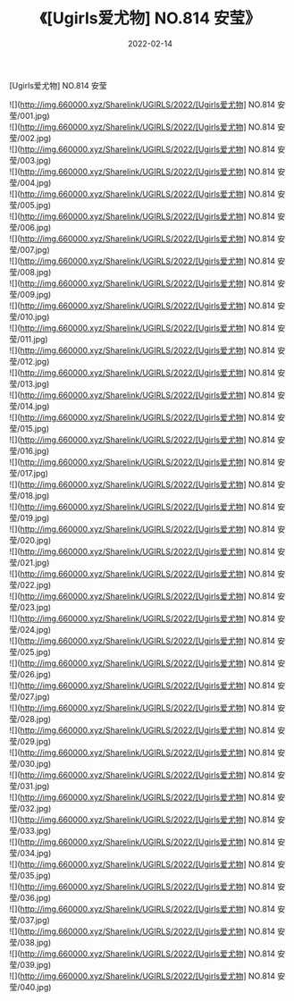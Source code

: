 ﻿---
layout: post
title:  《[Ugirls爱尤物] NO.814 安莹》
date:   2022-02-14
img: http://img.660000.xyz/Sharelink/UGIRLS/2022/[Ugirls爱尤物] NO.814 安莹/000.jpg
categories: [美女, 清纯, 唯美]
---

[Ugirls爱尤物] NO.814 安莹

 ![](http://img.660000.xyz/Sharelink/UGIRLS/2022/[Ugirls爱尤物] NO.814 安莹/001.jpg) <br>![](http://img.660000.xyz/Sharelink/UGIRLS/2022/[Ugirls爱尤物] NO.814 安莹/002.jpg) <br>![](http://img.660000.xyz/Sharelink/UGIRLS/2022/[Ugirls爱尤物] NO.814 安莹/003.jpg) <br>![](http://img.660000.xyz/Sharelink/UGIRLS/2022/[Ugirls爱尤物] NO.814 安莹/004.jpg) <br>![](http://img.660000.xyz/Sharelink/UGIRLS/2022/[Ugirls爱尤物] NO.814 安莹/005.jpg) <br>![](http://img.660000.xyz/Sharelink/UGIRLS/2022/[Ugirls爱尤物] NO.814 安莹/006.jpg) <br>![](http://img.660000.xyz/Sharelink/UGIRLS/2022/[Ugirls爱尤物] NO.814 安莹/007.jpg) <br>![](http://img.660000.xyz/Sharelink/UGIRLS/2022/[Ugirls爱尤物] NO.814 安莹/008.jpg) <br>![](http://img.660000.xyz/Sharelink/UGIRLS/2022/[Ugirls爱尤物] NO.814 安莹/009.jpg) <br>![](http://img.660000.xyz/Sharelink/UGIRLS/2022/[Ugirls爱尤物] NO.814 安莹/010.jpg) <br>![](http://img.660000.xyz/Sharelink/UGIRLS/2022/[Ugirls爱尤物] NO.814 安莹/011.jpg) <br>![](http://img.660000.xyz/Sharelink/UGIRLS/2022/[Ugirls爱尤物] NO.814 安莹/012.jpg) <br>![](http://img.660000.xyz/Sharelink/UGIRLS/2022/[Ugirls爱尤物] NO.814 安莹/013.jpg) <br>![](http://img.660000.xyz/Sharelink/UGIRLS/2022/[Ugirls爱尤物] NO.814 安莹/014.jpg) <br>![](http://img.660000.xyz/Sharelink/UGIRLS/2022/[Ugirls爱尤物] NO.814 安莹/015.jpg) <br>![](http://img.660000.xyz/Sharelink/UGIRLS/2022/[Ugirls爱尤物] NO.814 安莹/016.jpg) <br>![](http://img.660000.xyz/Sharelink/UGIRLS/2022/[Ugirls爱尤物] NO.814 安莹/017.jpg) <br>![](http://img.660000.xyz/Sharelink/UGIRLS/2022/[Ugirls爱尤物] NO.814 安莹/018.jpg) <br>![](http://img.660000.xyz/Sharelink/UGIRLS/2022/[Ugirls爱尤物] NO.814 安莹/019.jpg) <br>![](http://img.660000.xyz/Sharelink/UGIRLS/2022/[Ugirls爱尤物] NO.814 安莹/020.jpg) <br>![](http://img.660000.xyz/Sharelink/UGIRLS/2022/[Ugirls爱尤物] NO.814 安莹/021.jpg) <br>![](http://img.660000.xyz/Sharelink/UGIRLS/2022/[Ugirls爱尤物] NO.814 安莹/022.jpg) <br>![](http://img.660000.xyz/Sharelink/UGIRLS/2022/[Ugirls爱尤物] NO.814 安莹/023.jpg) <br>![](http://img.660000.xyz/Sharelink/UGIRLS/2022/[Ugirls爱尤物] NO.814 安莹/024.jpg) <br>![](http://img.660000.xyz/Sharelink/UGIRLS/2022/[Ugirls爱尤物] NO.814 安莹/025.jpg) <br>![](http://img.660000.xyz/Sharelink/UGIRLS/2022/[Ugirls爱尤物] NO.814 安莹/026.jpg) <br>![](http://img.660000.xyz/Sharelink/UGIRLS/2022/[Ugirls爱尤物] NO.814 安莹/027.jpg) <br>![](http://img.660000.xyz/Sharelink/UGIRLS/2022/[Ugirls爱尤物] NO.814 安莹/028.jpg) <br>![](http://img.660000.xyz/Sharelink/UGIRLS/2022/[Ugirls爱尤物] NO.814 安莹/029.jpg) <br>![](http://img.660000.xyz/Sharelink/UGIRLS/2022/[Ugirls爱尤物] NO.814 安莹/030.jpg) <br>![](http://img.660000.xyz/Sharelink/UGIRLS/2022/[Ugirls爱尤物] NO.814 安莹/031.jpg) <br>![](http://img.660000.xyz/Sharelink/UGIRLS/2022/[Ugirls爱尤物] NO.814 安莹/032.jpg) <br>![](http://img.660000.xyz/Sharelink/UGIRLS/2022/[Ugirls爱尤物] NO.814 安莹/033.jpg) <br>![](http://img.660000.xyz/Sharelink/UGIRLS/2022/[Ugirls爱尤物] NO.814 安莹/034.jpg) <br>![](http://img.660000.xyz/Sharelink/UGIRLS/2022/[Ugirls爱尤物] NO.814 安莹/035.jpg) <br>![](http://img.660000.xyz/Sharelink/UGIRLS/2022/[Ugirls爱尤物] NO.814 安莹/036.jpg) <br>![](http://img.660000.xyz/Sharelink/UGIRLS/2022/[Ugirls爱尤物] NO.814 安莹/037.jpg) <br>![](http://img.660000.xyz/Sharelink/UGIRLS/2022/[Ugirls爱尤物] NO.814 安莹/038.jpg) <br>![](http://img.660000.xyz/Sharelink/UGIRLS/2022/[Ugirls爱尤物] NO.814 安莹/039.jpg) <br>![](http://img.660000.xyz/Sharelink/UGIRLS/2022/[Ugirls爱尤物] NO.814 安莹/040.jpg) <br>
